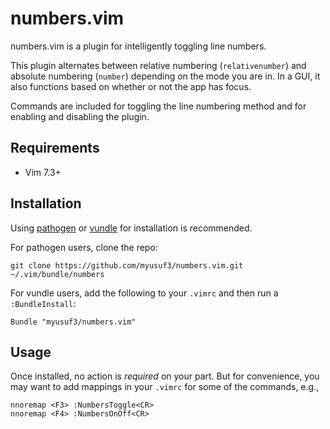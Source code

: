 numbers.vim
===========

numbers.vim is a plugin for intelligently toggling line numbers.

This plugin alternates between relative numbering (`relativenumber`) and
absolute numbering (`number`) depending on the mode you are in. In a GUI, it
also functions based on whether or not the app has focus.

Commands are included for toggling the line numbering method and for enabling
and disabling the plugin.


Requirements
------------

  - Vim 7.3+


Installation
------------

Using [pathogen][p] or [vundle][v] for installation is recommended.

For pathogen users, clone the repo:

    git clone https://github.com/myusuf3/numbers.vim.git ~/.vim/bundle/numbers

For vundle users, add the following to your `.vimrc` and then run
a `:BundleInstall`:

    Bundle "myusuf3/numbers.vim"


Usage
-----

Once installed, no action is *required* on your part. But for convenience, you
may want to add mappings in your `.vimrc` for some of the commands, e.g.,

    nnoremap <F3> :NumbersToggle<CR>
    nnoremap <F4> :NumbersOnOff<CR>


[p]: https://github.com/tpope/vim-pathogen
[v]: https://github.com/gmarik/vundle
